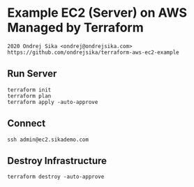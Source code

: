 # Example EC2 (Server) on AWS Managed by Terraform

    2020 Ondrej Sika <ondrej@ondrejsika.com>
    https://github.com/ondrejsika/terraform-aws-ec2-example


## Run Server

```
terraform init
terraform plan
terraform apply -auto-approve
```

## Connect

 ```
ssh admin@ec2.sikademo.com
```


## Destroy Infrastructure

```
terraform destroy -auto-approve
```
